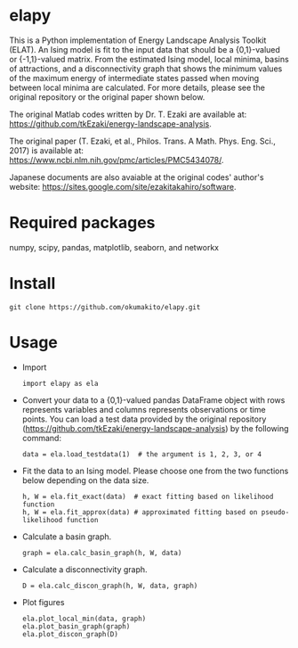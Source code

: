 # elapy
This is a Python implementation of Energy Landscape Analysis Toolkit (ELAT). An Ising model is fit to the input data that should be a {0,1}-valued or {-1,1}-valued matrix. From the estimated Ising model, local minima, basins of attractions, and a disconnectivity graph that shows the minimum values of the maximum energy of intermediate states passed when moving between local minima are calculated. For more details, please see the original repository or the original paper shown below.

The original Matlab codes written by Dr. T. Ezaki are available at: https://github.com/tkEzaki/energy-landscape-analysis.

The original paper (T. Ezaki, et al., Philos. Trans. A Math. Phys. Eng. Sci., 2017) is available at: https://www.ncbi.nlm.nih.gov/pmc/articles/PMC5434078/. 

Japanese documents are also avaiable at the original codes' author's website: https://sites.google.com/site/ezakitakahiro/software.

# Required packages
numpy, scipy, pandas, matplotlib, seaborn, and networkx

# Install
```
git clone https://github.com/okumakito/elapy.git
```

# Usage

* Import
  ```
  import elapy as ela
  ```
* Convert your data to a {0,1}-valued pandas DataFrame object with rows represents variables and columns represents observations or time points. You can load a test data provided by the original repository (https://github.com/tkEzaki/energy-landscape-analysis) by the following command:
  ```
  data = ela.load_testdata(1)  # the argument is 1, 2, 3, or 4
  ```
* Fit the data to an Ising model. Please choose one from the two functions below depending on the data size.

  ```
  h, W = ela.fit_exact(data)  # exact fitting based on likelihood function
  h, W = ela.fit_approx(data) # approximated fitting based on pseudo-likelihood function
  ```
* Calculate a basin graph.
  ```
  graph = ela.calc_basin_graph(h, W, data)
  ```
* Calculate a disconnectivity graph.
  ```
  D = ela.calc_discon_graph(h, W, data, graph)
  ```
* Plot figures
  ```
  ela.plot_local_min(data, graph)
  ela.plot_basin_graph(graph)
  ela.plot_discon_graph(D)
  ```
 
